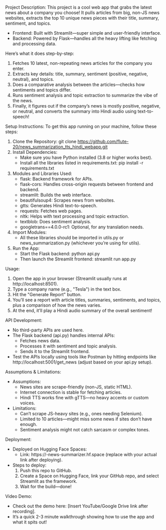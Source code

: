 Project Description:
This project is a cool web app that grabs the latest news about a company you choose! It pulls articles from big, non-JS news websites, extracts the top 10 unique news pieces with their title, summary, sentiment, and topics.
- Frontend: Built with Streamlit—super simple and user-friendly interface.
- Backend: Powered by Flask—handles all the heavy lifting like fetching and processing data.

Here’s what it does step-by-step:
1. Fetches 10 latest, non-repeating news articles for the company you enter.
2. Extracts key details: title, summary, sentiment (positive, negative, neutral), and topics.
3. Does a comparative analysis between the articles—checks how sentiments and topics differ.
4. Runs sentiment analysis and topic extraction to summarize the vibe of the news.
5. Finally, it figures out if the company’s news is mostly positive, negative, or neutral, and converts the summary into Hindi audio using text-to-speech!

Setup Instructions:
To get this app running on your machine, follow these steps:
1. Clone the Repository:
   git clone https://github.com/flute-20/news_summarization_tts_hindi_webapp.git
2. Install Dependencies:
   - Make sure you have Python installed (3.8 or higher works best).
   - Install all the libraries listed in requirements.txt:
     pip install -r requirements.txt
3. Modules and Libraries Used:
   - flask: Backend framework for APIs.
   - flask-cors: Handles cross-origin requests between frontend and backend.
   - streamlit: Builds the web interface.
   - beautifulsoup4: Scrapes news from websites.
   - gtts: Generates Hindi text-to-speech.
   - requests: Fetches web pages.
   - nltk: Helps with text processing and topic extraction.
   - textblob: Does sentiment analysis.
   - googletrans==4.0.0-rc1: Optional, for any translation needs.
4. Import Modules:
   - All these libraries should be imported in utils.py or news_summarization.py (whichever you’re using for utils).
5. Run the App:
   - Start the Flask backend:
     python api.py
   - Then launch the Streamlit frontend:
     streamlit run app.py

Usage:
1. Open the app in your browser (Streamlit usually runs at http://localhost:8501).
2. Type a company name (e.g., "Tesla") in the text box.
3. Hit the "Generate Report" button.
4. You’ll see a report with article titles, summaries, sentiments, and topics, plus a comparison of how the news varies.
5. At the end, it’ll play a Hindi audio summary of the overall sentiment!

API Development:
- No third-party APIs are used here.
- The Flask backend (api.py) handles internal APIs:
  - Fetches news data.
  - Processes it with sentiment and topic analysis.
  - Sends it to the Streamlit frontend.
- Test the APIs locally using tools like Postman by hitting endpoints like http://localhost:5001/get_news      (adjust based on your api.py setup).

Assumptions & Limitations:
- Assumptions:
  - News sites are scrape-friendly (non-JS, static HTML).
  - Internet connection is stable for fetching articles.
  - Hindi TTS works fine with gTTS—no heavy accents or custom voices.
- Limitations:
  - Can’t scrape JS-heavy sites (e.g., ones needing Selenium).
  - Limited to 10 articles—might miss some news if sites don’t have enough.
  - Sentiment analysis might not catch sarcasm or complex tones.

Deployment:
- Deployed on Hugging Face Spaces:
  - Link: https://<your-username>-news-summarizer.hf.space (replace with your actual link after deploying).
- Steps to deploy:
  1. Push this repo to GitHub.
  2. Create a Space on Hugging Face, link your GitHub repo, and select Streamlit as the framework.
  3. Wait for the build—done!

Video Demo:
- Check out the demo here: [Insert YouTube/Google Drive link after recording].
- It’s a quick 2-3 minute walkthrough showing how to use the app and what it spits out!